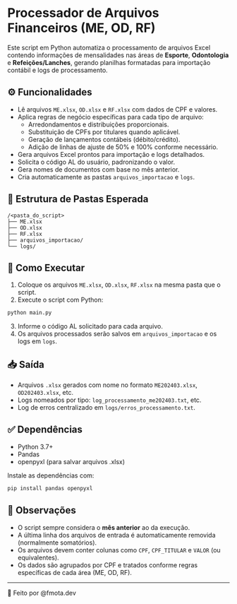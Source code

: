 # Processador de Arquivos Financeiros (ME, OD, RF)

Este script em Python automatiza o processamento de arquivos Excel contendo informações de mensalidades nas áreas de **Esporte**, **Odontologia** e **Refeições/Lanches**, gerando planilhas formatadas para importação contábil e logs de processamento.

## ⚙️ Funcionalidades

- Lê arquivos `ME.xlsx`, `OD.xlsx` e `RF.xlsx` com dados de CPF e valores.
- Aplica regras de negócio específicas para cada tipo de arquivo:
  - Arredondamentos e distribuições proporcionais.
  - Substituição de CPFs por titulares quando aplicável.
  - Geração de lançamentos contábeis (débito/crédito).
  - Adição de linhas de ajuste de 50% e 100% conforme necessário.
- Gera arquivos Excel prontos para importação e logs detalhados.
- Solicita o código AL do usuário, padronizando o valor.
- Gera nomes de documentos com base no mês anterior.
- Cria automaticamente as pastas `arquivos_importacao` e `logs`.

## 📂 Estrutura de Pastas Esperada

```
/<pasta_do_script>
├── ME.xlsx
├── OD.xlsx
├── RF.xlsx
├── arquivos_importacao/
└── logs/
```

## 📌 Como Executar

1. Coloque os arquivos `ME.xlsx`, `OD.xlsx`, `RF.xlsx` na mesma pasta que o script.
2. Execute o script com Python:

```bash
python main.py
```

3. Informe o código AL solicitado para cada arquivo.
4. Os arquivos processados serão salvos em `arquivos_importacao` e os logs em `logs`.

## 📥 Saída

- Arquivos `.xlsx` gerados com nome no formato `ME202403.xlsx`, `OD202403.xlsx`, etc.
- Logs nomeados por tipo: `log_processamento_me202403.txt`, etc.
- Log de erros centralizado em `logs/erros_processamento.txt`.

## ✅ Dependências

- Python 3.7+
- Pandas
- openpyxl (para salvar arquivos .xlsx)

Instale as dependências com:

```bash
pip install pandas openpyxl
```

## 📎 Observações

- O script sempre considera o **mês anterior** ao da execução.
- A última linha dos arquivos de entrada é automaticamente removida (normalmente somatórios).
- Os arquivos devem conter colunas como `CPF`, `CPF_TITULAR` e `VALOR` (ou equivalentes).
- Os dados são agrupados por CPF e tratados conforme regras específicas de cada área (ME, OD, RF).

---

🚀 Feito por @fmota.dev